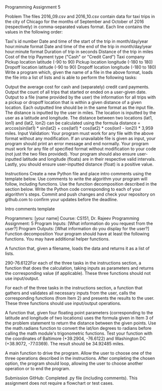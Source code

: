 Programming Assignment 5



Problem The files 2016_09.csv and 2016_10.csv contain data for taxi trips in the city of Chicago for the months of September and October of 2016 (respectively) in comma-separated values format. Each line contains the values in the following order:

Taxi's id number Date and time of the start of the trip in month/day/year hour:minute format Date and time of the end of the trip in month/day/year hour:minute format Duration of trip in seconds Distance of the trip in miles Cost of the trip Payment type ("Cash" or "Credit Card") Taxi company Pickup location latitude (-90 to 90) Pickup location longitude (-180 to 180) Dropoff location latitude (-90 to 90) Dropoff location longitude (-180 to 180) Write a program which, given the name of a file in the above format, loads the file into a list of lists and is able to perform the following tasks:

Output the average cost for cash and (separately) credit card payments. Output the count of all trips that started or ended on a user-given date. Output to a file (name provided by the user) the information for all trips with a pickup or dropoff location that is within a given distance of a given location. Each outputted line should be in the same format as the input file. The distance is inputted by the user in miles. The location is inputted by the user as a latitude and longitude. The distance between two locations (lat1, lon1) and (lat2, lon2) can be calculated using the formula distance = arccos(sin(lat1) * sin(lat2) + cos(lat1) * cos(lat2) * cos(lon1 - lon2)) * 3,959 miles. Input Validation: Your program must work for any file with the above format without any modification. If an unavailable file is given as input, your program should print an error message and end normally. Your program must work for any file of specified format without modification to your code (not just the two files provided). Your program should also ensure user-inputted latitude and longitude (floats) are in their respective valid intervals. Lastly, you should ensure user-inputted distance (float) is a positive value.

Instructions Create a new Python file and place intro comments using the template below. Use comments to write the algorithm your program will follow, including functions. Use the function decomposition described in the section below. Write the Python code corresponding to each of your algorithm's steps. Commit and push changes and check your repository on github.com to confirm your updates before the deadline.

Intro comments template

Programmers: [your name]
Course: CS151, Dr. Rajeev
Programming Assignment: 5
Program Inputs: [What information do you request from the user?]
Program Outputs: [What information do you display for the user?]
Function decomposition Your program should have at least the following functions. You may have additional helper functions.

A function that, given a filename, loads the data and returns it as a list of lists.

290-76.6122For each of the three tasks in the instructions section, a function that does the calculation, taking inputs as parameters and returns the corresponding value (if applicable). These three functions should not use input/output.

For each of the three tasks in the instructions section, a function that gathers and validates all necessary inputs from the user, calls the corresponding functions (from Item 2) and presents the results to the user. These three functions should use input/output operations.

A function that, given four floating point parameters (corresponding to the latitude and longitude of two locations) uses the formula given in Item 3 of the problem statement to return the distance between the given points. Use the math.radians function to convert the lat/lon degrees to radians before calling the math module's trigonometric functions. Test your function with the coordinates of Baltimore (+39.2904, -76.6122) and Washington DC (+38.9072, -77.0369). The result should be 34.92485 miles.

A main function to drive the program. Allow the user to choose one of the three operations described in the instructions. After completing the chosen option, the program should loop, allowing the user to choose another operation or to end the program.

Submission GitHub: Completed .py file (including comments). This assignment does not require a flowchart or test cases.
